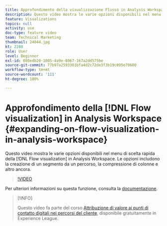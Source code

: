 ```yaml
---
title: Approfondimento della visualizzazione Flusso in Analysis Workspace
description: Questo video mostra le varie opzioni disponibili nel menu di scelta rapida della visualizzazione Flusso in Analysis Workspace. Le opzioni includono la creazione di un segmento da un percorso, la compressione di colonne e altro ancora.
feature: Visualizations
topics: null
activity: use
doc-type: feature video
team: Technical Marketing
thumbnail: 24044.jpg
kt: 2280
role: User
level: Beginner
exl-id: 080edb20-1005-4a9e-8067-167a2dd575be
source-git-commit: 77b97a2593301bfa4d2c72de3f3b19c095e70600
workflow-type: tm+mt
source-wordcount: '111'
ht-degree: 100%

---
```


# Approfondimento della [!DNL Flow visualization] in Analysis Workspace {#expanding-on-flow-visualization-in-analysis-workspace}

Questo video mostra le varie opzioni disponibili nel menu di scelta rapida della [!DNL Flow visualization] in Analysis Workspace. Le opzioni includono la creazione di un segmento da un percorso, la compressione di colonne e altro ancora.

>[!VIDEO](https://video.tv.adobe.com/v/24044/?quality=12)

Per ulteriori informazioni su questa funzione, consulta la [documentazione](https://experienceleague.adobe.com/docs/analytics/analyze/analysis-workspace/visualizations/flow/flow.html?lang=it#analysis-workspace).

>[!INFO]
>
> Questo video fa parte del corso [Attribuzione di valore ai punti di contatto digitali nei percorsi del cliente](https://experienceleague.adobe.com/?recommended=Analytics-U-1-2020.2&amp;lang=it), disponibile gratuitamente in Experience League.
